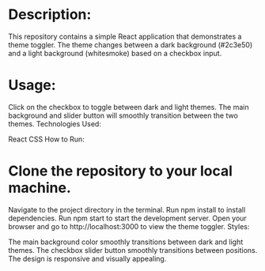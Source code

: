  # Description:
This repository contains a simple React application that demonstrates a theme toggler. The theme changes between a dark background (#2c3e50) and a light background (whitesmoke) based on a checkbox input.

# Usage:

Click on the checkbox to toggle between dark and light themes.
The main background and slider button will smoothly transition between the two themes.
Technologies Used:

React
CSS
How to Run:

# Clone the repository to your local machine.
Navigate to the project directory in the terminal.
Run npm install to install dependencies.
Run npm start to start the development server.
Open your browser and go to http://localhost:3000 to view the theme toggler.
Styles:

The main background color smoothly transitions between dark and light themes.
The checkbox slider button smoothly transitions between positions.
The design is responsive and visually appealing.
